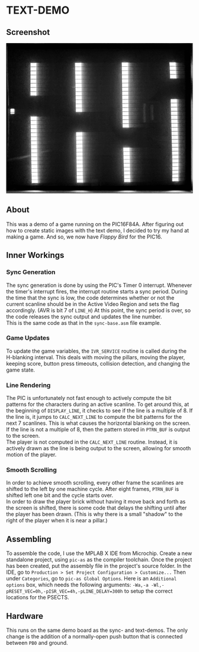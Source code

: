 # TEXT-DEMO

## Screenshot
![Image of a black and white version of "Flappy Bird" created by the PIC on a TV](./screenshot.jpg)

## About
This was a demo of a game running on the PIC16F84A. After figuring out how to create static images with the text demo, I decided to try my hand at making a game. And so, we now have *Flappy Bird* for the PIC16.

## Inner Workings
### Sync Generation
The sync generation is done by using the PIC's Timer 0 interrupt. Whenever the timer's interrupt fires, the interrupt routine starts a sync period. During the time that the sync is low, the code determines whether or not the current scanline should be in the Active Video Region and sets the flag accordingly. (AVR is bit 7 of `LINE_H`) At this point, the sync period is over, so the code releases the sync output and updates the line number.\
This is the same code as that in the `sync-base.asm` file example.

### Game Updates
To update the game variables, the `IVR_SERVICE` routine is called during the H-blanking interval. This deals with moving the pillars, moving the player, keeping score, button press timeouts, collision detection, and changing the game state.

### Line Rendering
The PIC is unfortunately not fast enough to actively compute the bit patterns for the characters during an active scanline. To get around this, at the beginning of `DISPLAY_LINE`, it checks to see if the line is a multiple of 8. If the line is, it jumps to `CALC_NEXT_LINE` to compute the bit patterns for the next 7 scanlines. This is what causes the horizontal blanking on the screen. If the line is not a multiple of 8, then the pattern stored in `PTRN_BUF` is output to the screen.\
The player is not computed in the `CALC_NEXT_LINE` routine. Instead, it is actively drawn as the line is being output to the screen, allowing for smooth motion of the player.

### Smooth Scrolling
In order to achieve smooth scrolling, every other frame the scanlines are shifted to the left by one machine cycle. After eight frames, `PTRN_BUF` is shifted left one bit and the cycle starts over.\
In order to draw the player brick without having it move back and forth as the screen is shifted, there is some code that delays the shifting until after the player has been drawn. (This is why there is a small "shadow" to the right of the player when it is near a pillar.)

## Assembling
To assemble the code, I use the MPLAB X IDE from Microchip. Create a new standalone project, using `pic-as` as the compiler toolchain. Once the project has been created, put the assembly file in the project's source folder. In the IDE, go to `Production > Set Project Configuration > Customize...` Then under `Categories`, go to `pic-as Global Options`. Here is an `Additional options` box, which needs the following arguments: `-Wa,-a -Wl,-pRESET_VEC=0h,-pISR_VEC=4h,-pLINE_DELAY=300h` to setup the correct locations for the PSECTS.

## Hardware
This runs on the same demo board as the sync- and text-demos. The only change is the addition of a normally-open push button that is connected between `PB0` and ground.

